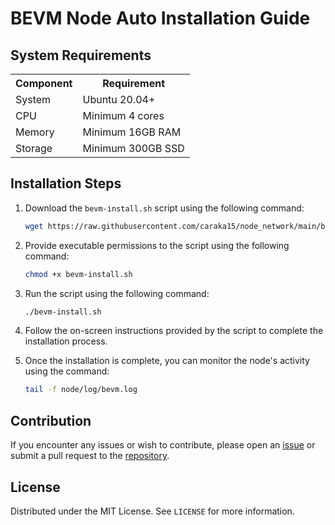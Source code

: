 # BEVM Node Auto Installation Guide

## System Requirements

<table>
  <tr>
    <th>Component</th>
    <th>Requirement</th>
  </tr>
  <tr>
    <td>System</td>
    <td>Ubuntu 20.04+</td>
  </tr>
  <tr>
    <td>CPU</td>
    <td>Minimum 4 cores</td>
  </tr>
  <tr>
    <td>Memory</td>
    <td>Minimum 16GB RAM</td>
  </tr>
  <tr>
    <td>Storage</td>
    <td>Minimum 300GB SSD</td>
  </tr>
</table>


## Installation Steps

1. Download the `bevm-install.sh` script using the following command:

    ```bash
    wget https://raw.githubusercontent.com/caraka15/node_network/main/bevm/bevm-install.sh
    ```

2. Provide executable permissions to the script using the following command:

    ```bash
    chmod +x bevm-install.sh
    ```

3. Run the script using the following command:

    ```bash
    ./bevm-install.sh
    ```

4. Follow the on-screen instructions provided by the script to complete the installation process.

5. Once the installation is complete, you can monitor the node's activity using the command:

    ```bash
    tail -f node/log/bevm.log
    ```

## Contribution

If you encounter any issues or wish to contribute, please open an [issue](https://github.com/caraka15/node_network/issues) or submit a pull request to the [repository](https://github.com/caraka15/node_network).

## License

Distributed under the MIT License. See `LICENSE` for more information.
